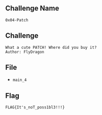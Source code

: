 ## Challenge Name
```
0x04-Patch
```
## Challenge
```
What a cute PATCH! Where did you buy it?  
Author: FlyDragon
```
## File
- `main_4`
## Flag
```
FLAG{It's_noT_poss1bl3!!!}
```

